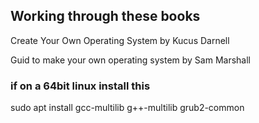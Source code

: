 ## Working through these books 
Create Your Own Operating System by Kucus Darnell

Guid to make your own operating system by Sam Marshall


### if on a 64bit linux install this
sudo apt install gcc-multilib g++-multilib grub2-common
